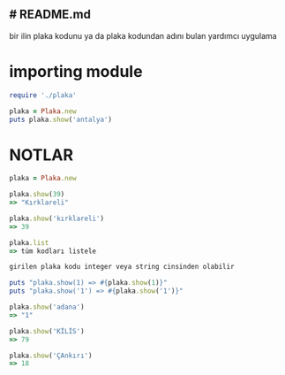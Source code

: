 # README.md
---

bir ilin plaka kodunu ya da plaka kodundan adını bulan yardımcı uygulama

# importing module

```ruby
require './plaka'

plaka = Plaka.new
puts plaka.show('antalya')
```


# NOTLAR

```ruby
plaka = Plaka.new

plaka.show(39)
=> "Kırklareli"

plaka.show('kırklareli')
=> 39

plaka.list
=> tüm kodları listele

girilen plaka kodu integer veya string cinsinden olabilir

puts "plaka.show(1) => #{plaka.show(1)}"
puts "plaka.show('1') => #{plaka.show('1')}"

plaka.show('adana')
=> "1"

plaka.show('KİLİS')
=> 79

plaka.show('ÇAnkırı')
=> 18

```


